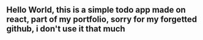 ## Hello World, this is a simple todo app made on react, part of my portfolio, sorry for my forgetted github, i don't use it that much

